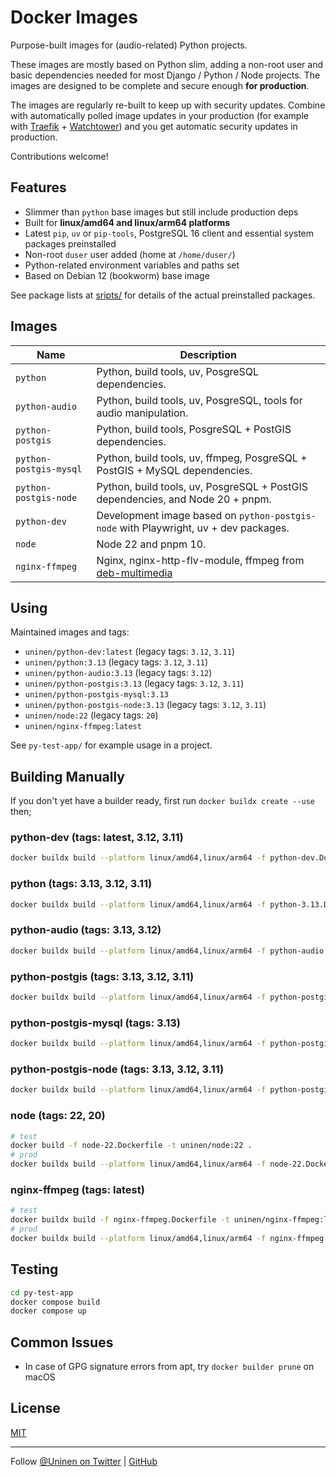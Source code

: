 # Docker Images

Purpose-built images for (audio-related) Python projects.

These images are mostly based on Python slim, adding a non-root user and basic dependencies needed for most Django / Python / Node projects. The images are designed to be complete and secure enough **for production**.

The images are regularly re-built to keep up with security updates. Combine with automatically polled image updates in your production (for example with [Traefik](https://traefik.io/) + [Watchtower](https://containrrr.dev/watchtower/)) and you get automatic security updates in production.

Contributions welcome!

## Features

- Slimmer than `python` base images but still include production deps
- Built for **linux/amd64 and linux/arm64 platforms**
- Latest `pip`, `uv` or `pip-tools`, PostgreSQL 16 client and essential system packages preinstalled
- Non-root `duser` user added (home at `/home/duser/`)
- Python-related environment variables and paths set
- Based on Debian 12 (bookworm) base image

See package lists at [sripts/](scripts/) for details of the actual preinstalled packages.

## Images

| Name                    | Description                                                                                 |
| ----------------------- | ------------------------------------------------------------------------------------------- |
| `python`                | Python, build tools, uv, PosgreSQL dependencies.                                            |
| `python-audio`          | Python, build tools, uv, PosgreSQL, tools for audio manipulation.                           |
| `python-postgis`        | Python, build tools, PosgreSQL + PostGIS dependencies.                                      |
| `python-postgis-mysql ` | Python, build tools, uv, ffmpeg, PosgreSQL + PostGIS + MySQL dependencies.                  |
| `python-postgis-node `  | Python, build tools, uv, PosgreSQL + PostGIS dependencies, and Node 20 + pnpm.              |
| `python-dev`            | Development image based on `python-postgis-node` with Playwright, uv + dev packages.        |
| `node`                  | Node 22 and pnpm 10.                                                                        |
| `nginx-ffmpeg`          | Nginx, nginx-http-flv-module, ffmpeg from [deb-multimedia](https://www.deb-multimedia.org/) |

## Using

Maintained images and tags:

- `uninen/python-dev:latest` (legacy tags: `3.12`, `3.11`)
- `uninen/python:3.13` (legacy tags: `3.12`, `3.11`)
- `uninen/python-audio:3.13` (legacy tags: `3.12`)
- `uninen/python-postgis:3.13` (legacy tags: `3.12`, `3.11`)
- `uninen/python-postgis-mysql:3.13`
- `uninen/python-postgis-node:3.13` (legacy tags: `3.12`, `3.11`)
- `uninen/node:22` (legacy tags: `20`)
- `uninen/nginx-ffmpeg:latest`

See `py-test-app/` for example usage in a project.

## Building Manually

If you don't yet have a builder ready, first run `docker buildx create --use` then;

### python-dev (tags: latest, 3.12, 3.11)

```sh
docker buildx build --platform linux/amd64,linux/arm64 -f python-dev.Dockerfile -t uninen/python-dev:latest . --push
```

### python (tags: 3.13, 3.12, 3.11)

```sh
docker buildx build --platform linux/amd64,linux/arm64 -f python-3.13.Dockerfile -t uninen/python:3.13 . --push
```

### python-audio (tags: 3.13, 3.12)

```sh
docker buildx build --platform linux/amd64,linux/arm64 -f python-audio.Dockerfile -t uninen/python-audio:3.13 . --push
```

### python-postgis (tags: 3.13, 3.12, 3.11)

```sh
docker buildx build --platform linux/amd64,linux/arm64 -f python-postgis-3.13.Dockerfile -t uninen/python-postgis:3.13 . --push
```

### python-postgis-mysql (tags: 3.13)

```sh
docker buildx build --platform linux/amd64,linux/arm64 -f python-postgis-mysql.Dockerfile -t uninen/python-mysql-node:3.13 . --push
```

### python-postgis-node (tags: 3.13, 3.12, 3.11)

```sh
docker buildx build --platform linux/amd64,linux/arm64 -f python-postgis-node.Dockerfile -t uninen/python-postgis-node:3.13 . --push
```

### node (tags: 22, 20)

```sh
# test
docker build -f node-22.Dockerfile -t uninen/node:22 .
# prod
docker buildx build --platform linux/amd64,linux/arm64 -f node-22.Dockerfile -t uninen/node:22 . --push
```

### nginx-ffmpeg (tags: latest)

```sh
# test
docker buildx build -f nginx-ffmpeg.Dockerfile -t uninen/nginx-ffmpeg:latest .
# prod
docker buildx build --platform linux/amd64,linux/arm64 -f nginx-ffmpeg.Dockerfile -t uninen/nginx-ffmpeg:latest . --push
```

## Testing

```sh
cd py-test-app
docker compose build
docker compose up
```

## Common Issues

- In case of GPG signature errors from apt, try `docker builder prune` on macOS

## License

[MIT](./LICENCE)

---

Follow [@Uninen on Twitter](https://twitter.com/uninen) | [GitHub](https://github.com/Uninen)
